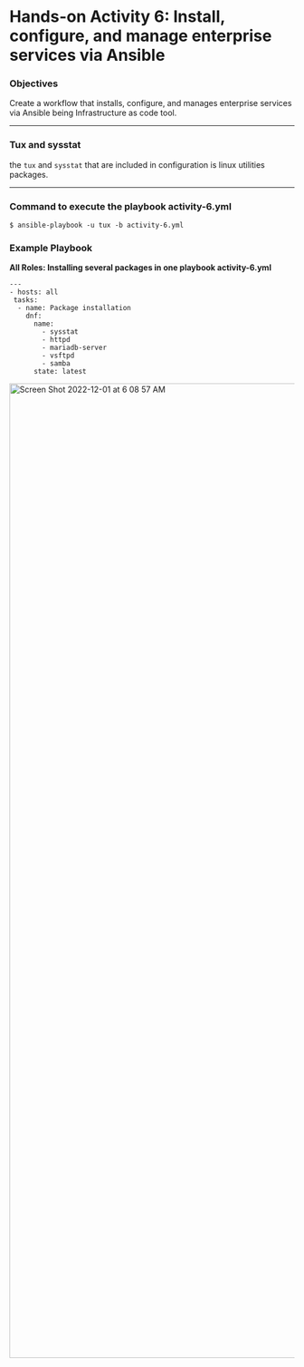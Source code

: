 


# Hands-on Activity 6: Install, configure, and manage enterprise services via Ansible 



### Objectives



Create a workflow that installs, configure, and manages enterprise services via Ansible being Infrastructure as code tool.

---

### Tux and sysstat


the ``tux`` and ``sysstat`` that are included in configuration is linux utilities packages.


---

### Command to execute the playbook activity-6.yml

``$ ansible-playbook -u tux -b activity-6.yml``


### Example Playbook



**All Roles: Installing several packages in one playbook activity-6.yml**



    ---
    - hosts: all
     tasks:
      - name: Package installation
        dnf:
          name:
            - sysstat
            - httpd
            - mariadb-server
            - vsftpd
            - samba
          state: latest
          
          
          
<img width="1719" alt="Screen Shot 2022-12-01 at 6 08 57 AM" src="https://user-images.githubusercontent.com/42668363/204919292-53a4882b-501e-4c75-ae2b-cafbf1a27cce.png">


